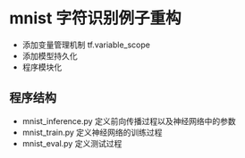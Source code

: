 # mnist 字符识别例子重构
 - 添加变量管理机制 tf.variable_scope
 - 添加模型持久化
 - 程序模块化
## 程序结构
 - mnist_inference.py 定义前向传播过程以及神经网络中的参数
 - mnist_train.py 定义神经网络的训练过程
 - mnist_eval.py 定义测试过程
 

